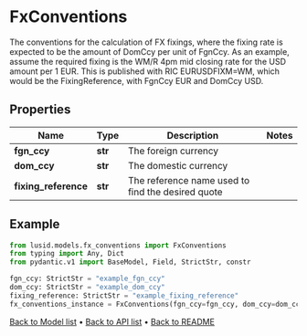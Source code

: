 # FxConventions

The conventions for the calculation of FX fixings, where the fixing rate is expected to be the amount of DomCcy per unit of FgnCcy. As an example, assume the required fixing is the WM/R 4pm mid closing rate for the USD amount per 1 EUR. This is published with RIC EURUSDFIXM=WM, which would be the FixingReference, with FgnCcy EUR and DomCcy USD.
## Properties
Name | Type | Description | Notes
------------ | ------------- | ------------- | -------------
**fgn_ccy** | **str** | The foreign currency | 
**dom_ccy** | **str** | The domestic currency | 
**fixing_reference** | **str** | The reference name used to find the desired quote | 
## Example

```python
from lusid.models.fx_conventions import FxConventions
from typing import Any, Dict
from pydantic.v1 import BaseModel, Field, StrictStr, constr

fgn_ccy: StrictStr = "example_fgn_ccy"
dom_ccy: StrictStr = "example_dom_ccy"
fixing_reference: StrictStr = "example_fixing_reference"
fx_conventions_instance = FxConventions(fgn_ccy=fgn_ccy, dom_ccy=dom_ccy, fixing_reference=fixing_reference)

```

[Back to Model list](../README.md#documentation-for-models) &#8226; [Back to API list](../README.md#documentation-for-api-endpoints) &#8226; [Back to README](../README.md)

